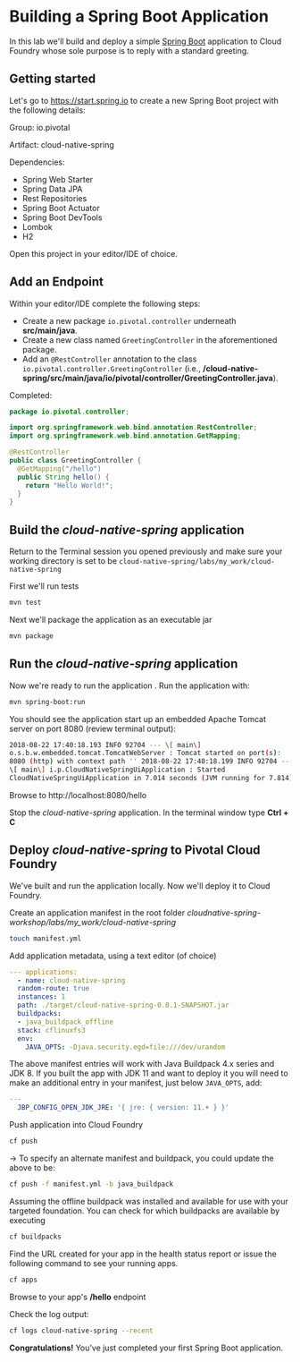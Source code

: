 # Building a Spring Boot Application

In this lab we'll build and deploy a simple [Spring Boot](https://docs.spring.io/spring-boot/docs/current/reference/htmlsingle) application to Cloud Foundry whose sole purpose is to reply with
a standard greeting.

## Getting started

Let's go to https://start.spring.io to create a new Spring Boot project with the following details:

Group: io.pivotal

Artifact: cloud-native-spring

Dependencies:

- Spring Web Starter
- Spring Data JPA
- Rest Repositories
- Spring Boot Actuator
- Spring Boot DevTools
- Lombok
- H2

Open this project in your editor/IDE of choice.

## Add an Endpoint
Within your editor/IDE complete the following steps:

* Create a new
package `io.pivotal.controller` underneath **src/main/java**.
* Create
a new class named `GreetingController` in the aforementioned package.
* Add an `@RestController` annotation to the class
`io.pivotal.controller.GreetingController` (i.e.,
**/cloud-native-spring/src/main/java/io/pivotal/controller/GreetingController.java**).

Completed:

```java
package io.pivotal.controller;

import org.springframework.web.bind.annotation.RestController;
import org.springframework.web.bind.annotation.GetMapping;

@RestController
public class GreetingController {
  @GetMapping("/hello")
  public String hello() {
    return "Hello World!";
  }
}
```

## Build the _cloud-native-spring_ application

Return to the Terminal session you opened previously and make sure your working directory is
set to be `cloud-native-spring/labs/my_work/cloud-native-spring`

First
we'll run tests
```bash
mvn test
```
Next we'll package the application as an
executable jar
```bash
mvn package
```

## Run the _cloud-native-spring_ application

Now we're ready to run the application . Run the application
with:
```bash
mvn spring-boot:run
```
You should see the application start up an
embedded Apache Tomcat server on port 8080 (review terminal output):

```bash
2018-08-22 17:40:18.193 INFO 92704 --- \[ main\]
o.s.b.w.embedded.tomcat.TomcatWebServer : Tomcat started on port(s):
8080 (http) with context path '' 2018-08-22 17:40:18.199 INFO 92704 ---
\[ main\] i.p.CloudNativeSpringUiApplication : Started
CloudNativeSpringUiApplication in 7.014 seconds (JVM running for 7.814)
```
Browse to http://localhost:8080/hello

Stop the _cloud-native-spring_
application. In the terminal window type **Ctrl + C**

## Deploy _cloud-native-spring_ to Pivotal Cloud Foundry

We've built and run the
application locally. Now we'll deploy it to Cloud Foundry.

Create an
application manifest in the root folder
*cloudnative-spring-workshop/labs/my_work/cloud-native-spring*

```bash
touch manifest.yml
```
Add application metadata, using a text editor (of choice)
```yaml
--- applications:
  - name: cloud-native-spring
  random-route: true
  instances: 1
  path: ./target/cloud-native-spring-0.0.1-SNAPSHOT.jar
  buildpacks:
  - java_buildpack_offline
  stack: cflinuxfs3
  env:
    JAVA_OPTS: -Djava.security.egd=file:///dev/urandom
```

The above manifest entries will work with Java Buildpack 4.x series and
JDK 8. If you built the app with JDK 11 and want to deploy it you will
need to make an additional entry in your manifest, just below `JAVA_OPTS`, add:
```yaml
---
  JBP_CONFIG_OPEN_JDK_JRE: '{ jre: { version: 11.+ } }'
```

Push application into Cloud Foundry
```bash
cf push
```

-&gt; To specify an
alternate manifest and buildpack, you could update the above to be:
```bash
cf push -f manifest.yml -b java_buildpack
```
Assuming the offline
buildpack was installed and available for use with your targeted
foundation. You can check for which buildpacks are available by
executing
```bash
cf buildpacks
```
Find the URL created for your app in the
health status report or issue the following command to see your running apps.

```bash
cf apps
```

Browse to your app's **/hello** endpoint

Check the
log output:

```bash
cf logs cloud-native-spring --recent
```
<b>Congratulations!</b>
You’ve just completed your first Spring Boot application.
